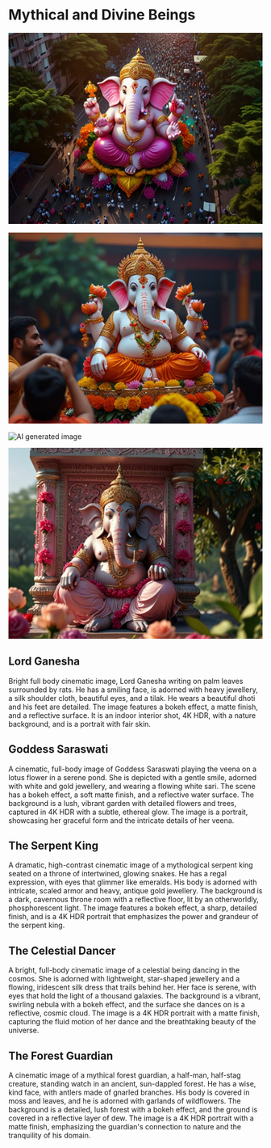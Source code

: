 # Mythical and Divine Beings


![AI generated image](/static/images/ai-generated-images/ganesh/img_1.JPG)

![AI generated image](/static/images/ai-generated-images/ganesh/img_2.JPG)

![AI generated image](/static/images/ai-generated-images/ganesh/img_.JPG)

![AI generated image](/static/images/ai-generated-images/ganesh/img_4.JPG)

## Lord Ganesha
Bright full body cinematic image, Lord Ganesha writing on palm leaves surrounded by rats. He has a smiling face, is adorned with heavy jewellery, a silk shoulder cloth, beautiful eyes, and a tilak. He wears a beautiful dhoti and his feet are detailed. The image features a bokeh effect, a matte finish, and a reflective surface. It is an indoor interior shot, 4K HDR, with a nature background, and is a portrait with fair skin.

## Goddess Saraswati
A cinematic, full-body image of Goddess Saraswati playing the veena on a lotus flower in a serene pond. She is depicted with a gentle smile, adorned with white and gold jewellery, and wearing a flowing white sari. The scene has a bokeh effect, a soft matte finish, and a reflective water surface. The background is a lush, vibrant garden with detailed flowers and trees, captured in 4K HDR with a subtle, ethereal glow. The image is a portrait, showcasing her graceful form and the intricate details of her veena.

## The Serpent King
A dramatic, high-contrast cinematic image of a mythological serpent king seated on a throne of intertwined, glowing snakes. He has a regal expression, with eyes that glimmer like emeralds. His body is adorned with intricate, scaled armor and heavy, antique gold jewellery. The background is a dark, cavernous throne room with a reflective floor, lit by an otherworldly, phosphorescent light. The image features a bokeh effect, a sharp, detailed finish, and is a 4K HDR portrait that emphasizes the power and grandeur of the serpent king.

## The Celestial Dancer
A bright, full-body cinematic image of a celestial being dancing in the cosmos. She is adorned with lightweight, star-shaped jewellery and a flowing, iridescent silk dress that trails behind her. Her face is serene, with eyes that hold the light of a thousand galaxies. The background is a vibrant, swirling nebula with a bokeh effect, and the surface she dances on is a reflective, cosmic cloud. The image is a 4K HDR portrait with a matte finish, capturing the fluid motion of her dance and the breathtaking beauty of the universe.

## The Forest Guardian
A cinematic image of a mythical forest guardian, a half-man, half-stag creature, standing watch in an ancient, sun-dappled forest. He has a wise, kind face, with antlers made of gnarled branches. His body is covered in moss and leaves, and he is adorned with garlands of wildflowers. The background is a detailed, lush forest with a bokeh effect, and the ground is covered in a reflective layer of dew. The image is a 4K HDR portrait with a matte finish, emphasizing the guardian's connection to nature and the tranquility of his domain.